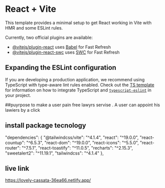 # React + Vite

This template provides a minimal setup to get React working in Vite with HMR and some ESLint rules.

Currently, two official plugins are available:

- [@vitejs/plugin-react](https://github.com/vitejs/vite-plugin-react/blob/main/packages/plugin-react) uses [Babel](https://babeljs.io/) for Fast Refresh
- [@vitejs/plugin-react-swc](https://github.com/vitejs/vite-plugin-react/blob/main/packages/plugin-react-swc) uses [SWC](https://swc.rs/) for Fast Refresh

## Expanding the ESLint configuration

If you are developing a production application, we recommend using TypeScript with type-aware lint rules enabled. Check out the [TS template](https://github.com/vitejs/vite/tree/main/packages/create-vite/template-react-ts) for information on how to integrate TypeScript and [`typescript-eslint`](https://typescript-eslint.io) in your project.



##puyrpose 
to make a user pain free lawyrs servise . A user can appoint his lawiers by a click 
## install package  tecnology 
  



  "dependencies": {
    "@tailwindcss/vite": "^4.1.4",
    "react": "^19.0.0",
    "react-countup": "^6.5.3",
    "react-dom": "^19.0.0",
    "react-icons": "^5.5.0",
    "react-router": "^7.5.1",
    "react-toastify": "^11.0.5",
    "recharts": "^2.15.3",
    "sweetalert2": "^11.19.1",
    "tailwindcss": "^4.1.4"
  },
  ## live link 
  https://lovely-cassata-36ea66.netlify.app/
 

